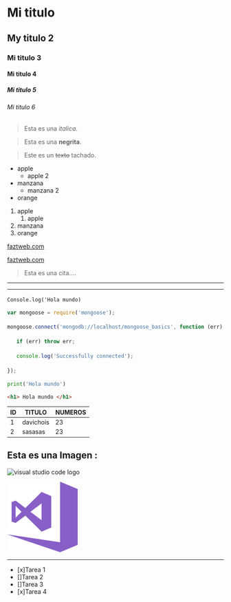 # Mi titulo
## My titulo 2
### Mi titulo 3
#### Mi titulo 4
##### Mi titulo 5
###### Mi titulo 6

<!-- Este un texto en ITALICA -->
>Esta es una *italica*.
<!-- Este un texto en STRONG -->
>Esta es una **negrita**.
<!-- Este un texto en TACHADO -->
>Este es un ~~texto~~ tachado.

<!-- UL  -->
* apple
    * apple 2
* manzana
    * manzana 2
* orange

<!-- OL -->

1. apple
    1. apple
2. manzana
3. orange


[ faztweb.com ](https://www.faztweb.com)

[ faztweb.com ](https://www.faztweb.com "Blog de fazt web")

>Esta es una cita....
---
______

`Console.log('Hola mundo)`

``` javascript
var mongoose = require('mongoose');
 
mongoose.connect('mongodb://localhost/mongoose_basics', function (err) {
 
   if (err) throw err;
 
   console.log('Successfully connected');
 
});
```

```python
print('Hola mundo')
```

```html
<h1> Hola mundo </h1>
```

| ID | TITULO   | NUMEROS |
|----|----------|---------|
|1   | davichois| 23      |
|2   | sasasas  | 23      |

## Esta es una Imagen : 

![visual studio code logo](https://upload.wikimedia.org/wikipedia/commons/thumb/c/cd/Visual_Studio_2017_Logo.svg/164px-Visual_Studio_2017_Logo.svg.png)

![visual studio code](vsc "vsc logo")


----
<!-- Github MARKDOWN  -->

* [x]Tarea 1
* []Tarea 2
* []Tarea 3
* [x]Tarea 4

























 
